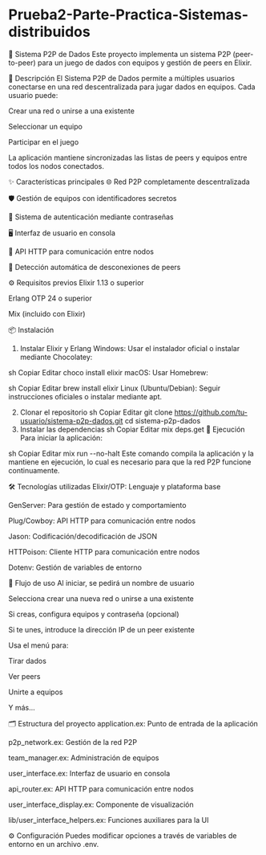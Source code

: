 # Prueba2-Parte-Practica-Sistemas-distribuidos
🧊 Sistema P2P de Dados
Este proyecto implementa un sistema P2P (peer-to-peer) para un juego de dados con equipos y gestión de peers en Elixir.

📌 Descripción
El Sistema P2P de Dados permite a múltiples usuarios conectarse en una red descentralizada para jugar dados en equipos.
Cada usuario puede:

Crear una red o unirse a una existente

Seleccionar un equipo

Participar en el juego

La aplicación mantiene sincronizadas las listas de peers y equipos entre todos los nodos conectados.

✨ Características principales
🌐 Red P2P completamente descentralizada

🛡️ Gestión de equipos con identificadores secretos

🔐 Sistema de autenticación mediante contraseñas

🖥️ Interfaz de usuario en consola

📡 API HTTP para comunicación entre nodos

🚨 Detección automática de desconexiones de peers

⚙️ Requisitos previos
Elixir 1.13 o superior

Erlang OTP 24 o superior

Mix (incluido con Elixir)

📦 Instalación
1. Instalar Elixir y Erlang
Windows:
Usar el instalador oficial o instalar mediante Chocolatey:

sh
Copiar
Editar
choco install elixir
macOS:
Usar Homebrew:

sh
Copiar
Editar
brew install elixir
Linux (Ubuntu/Debian):
Seguir instrucciones oficiales o instalar mediante apt.

2. Clonar el repositorio
sh
Copiar
Editar
git clone https://github.com/tu-usuario/sistema-p2p-dados.git
cd sistema-p2p-dados
3. Instalar las dependencias
sh
Copiar
Editar
mix deps.get
🚀 Ejecución
Para iniciar la aplicación:

sh
Copiar
Editar
mix run --no-halt
Este comando compila la aplicación y la mantiene en ejecución, lo cual es necesario para que la red P2P funcione continuamente.

🛠️ Tecnologías utilizadas
Elixir/OTP: Lenguaje y plataforma base

GenServer: Para gestión de estado y comportamiento

Plug/Cowboy: API HTTP para comunicación entre nodos

Jason: Codificación/decodificación de JSON

HTTPoison: Cliente HTTP para comunicación entre nodos

Dotenv: Gestión de variables de entorno

🧭 Flujo de uso
Al iniciar, se pedirá un nombre de usuario

Selecciona crear una nueva red o unirse a una existente

Si creas, configura equipos y contraseña (opcional)

Si te unes, introduce la dirección IP de un peer existente

Usa el menú para:

Tirar dados

Ver peers

Unirte a equipos

Y más...

🗂️ Estructura del proyecto
application.ex: Punto de entrada de la aplicación

p2p_network.ex: Gestión de la red P2P

team_manager.ex: Administración de equipos

user_interface.ex: Interfaz de usuario en consola

api_router.ex: API HTTP para comunicación entre nodos

user_interface_display.ex: Componente de visualización

lib/user_interface_helpers.ex: Funciones auxiliares para la UI

⚙️ Configuración
Puedes modificar opciones a través de variables de entorno en un archivo .env.
